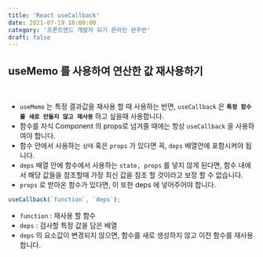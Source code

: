 ```yaml
---
title: 'React useCallback'
date: 2021-07-19 18:00:00
category: '프론트엔드 개발자 되기 온라인 완주반'
draft: false
---
```


## **useMemo 를 사용하여 연산한 값 재사용하기**
<br/>

- `useMemo` 는 특정 결과값을 재사용 할 때 사용하는 반면, `useCallback` 은 **`특정 함수를 새로 만들지 않고 재사용`** 하고 싶을때 사용합니다.
- 함수를 자식 Component 의 props로 넘겨줄 때에는 항상 `useCallback` 을 사용하여야 합니다.
- 함수 안에서 사용하는 `상태` 혹은 `props` 가 있다면 꼭, `deps` 배열안에 포함시켜야 됩니다.
- `deps` 배열 안에 함수에서 사용하는 `state, props` 를 넣지 않게 된다면, 함수 내에서 해당 값들을 참조할때 가장 최신 값을 참조 할 것이라고 보장 할 수 없습니다. 
- `props` 로 받아온 함수가 있다면, 이 또한 deps 에 넣어주어야 합니다.

```javascript
useCallback(`function`, `deps`);
```
- `function` : 재사용 할 함수
- `deps` : 검사할 특정 값을 담은 배열
- `deps` 의 요소값이 변경되지 않으면, 함수를 새로 생성하지 않고 이전 함수를 재사용 합니다.